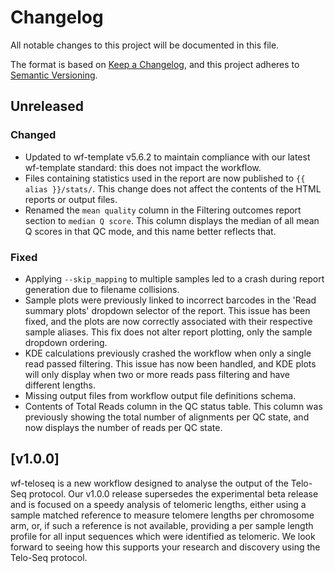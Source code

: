 # Changelog

All notable changes to this project will be documented in this file.

The format is based on [Keep a Changelog](https://keepachangelog.com/en/1.1.0/),
and this project adheres to [Semantic Versioning](https://semver.org/spec/v2.0.0.html).

## Unreleased
### Changed
- Updated to wf-template v5.6.2 to maintain compliance with our latest wf-template standard: this does not impact the workflow.
- Files containing statistics used in the report are now published to `{{ alias }}/stats/`. This change does not affect the contents of the HTML reports or output files.
- Renamed the `mean quality` column in the Filtering outcomes report section to `median Q score`. This column displays the median of all mean Q scores in that QC mode, and this name better reflects that.

### Fixed
- Applying `--skip_mapping` to multiple samples led to a crash during report generation due to filename collisions.
- Sample plots were previously linked to incorrect barcodes in the 'Read summary plots' dropdown selector of the report. This issue has been fixed, and the plots are now correctly associated with their respective sample aliases. This fix does not alter report plotting, only the sample dropdown ordering.
- KDE calculations previously crashed the workflow when only a single read passed filtering. This issue has now been handled, and KDE plots will only display when two or more reads pass filtering and have different lengths.
- Missing output files from workflow output file definitions schema.
- Contents of Total Reads column in the QC status table. This column was previously showing the total number of alignments per QC state, and now displays the number of reads per QC state.

## [v1.0.0]

wf-teloseq is a new workflow designed to analyse the output of the Telo-Seq protocol.
Our v1.0.0 release supersedes the experimental beta release and is focused on a speedy analysis of telomeric lengths, either using a sample matched reference to measure telomere lengths per chromosome arm, or, if such a reference is not available, providing a per sample length profile for all input sequences which were identified as telomeric.
We look forward to seeing how this supports your research and discovery using the Telo-Seq protocol.
